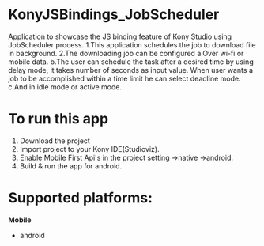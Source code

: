 # KonyJSBindings_JobScheduler
Application to showcase the JS binding feature of Kony Studio using JobScheduler process.
1.This application schedules the job to download file in background.
2.The downloading job can be configured 
	a.Over wi-fi or mobile data.
	b.The user can schedule the task after a desired time by using delay mode, it takes number of seconds as input value.
	  When user wants a job to be accomplished within a time limit he can select deadline mode.
	c.And in idle mode or active mode.

# To run this app

1. Download the project
2. Import project to your Kony IDE(Studioviz).
3. Enable Mobile First Api's in the project setting ->native ->android.
3. Build & run the app for android.

# Supported platforms:
**Mobile**
 * android
